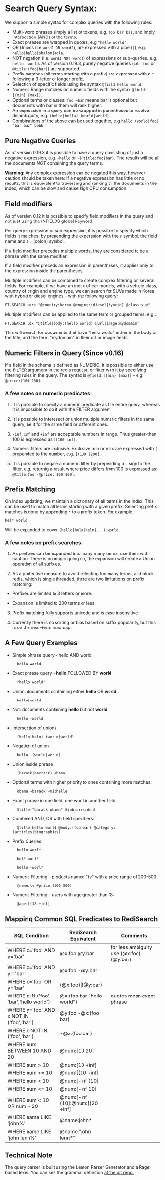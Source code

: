 # Search Query Syntax:

We support a simple syntax for complex queries with the following rules:

* Multi-word phrases simply a list of tokens, e.g. `foo bar baz`, and imply intersection (AND) of the terms.
* Exact phrases are wrapped in quotes, e.g `"hello world"`.
* OR Unions (i.e `word1 OR word2`), are expressed with a pipe (`|`), e.g. `hello|hallo|shalom|hola`.
* NOT negation (i.e. `word1 NOT word2`) of expressions or sub-queries. e.g. `hello -world`. As of version 0.19.3, purely negative queries (i.e. `-foo` or `-@title:(foo|bar)`) are supported. 
* Prefix matches (all terms starting with a prefix) are expressed with a `*` following a 3-letter or longer prefix.
* Selection of specific fields using the syntax `@field:hello world`.
* Numeric Range matches on numeric fields with the syntax `@field:[{min} {max}]`.
* Optional terms or clauses: `foo ~bar` means bar is optional but documents with bar in them will rank higher. 
* An expression in a query can be wrapped in parentheses to resolve disambiguity, e.g. `(hello|hella) (world|werld)`.
* Combinations of the above can be used together, e.g `hello (world|foo) "bar baz" bbbb`

## Pure Negative Queries

As of version 0.19.3 it is possible to have a query consisting of just a negative expression, e.g. `-hello` or `-(@title:foo|bar)`. The results will be all the documents *NOT* containing the query terms.

**Warning**: Any complex expression can be negated this way, however caution should be taken here: if a negative expression has little or no results, this is equivalent to traversing and ranking all the documents in the index, which can be slow and cause high CPU consumption.

## Field modifiers

As of version 0.12 it is possible to specify field modifiers in the query and not just using the INFIELDS global keyword. 

Per query expression or sub expression, it is possible to specify which fields it matches, by prepending the experssion with the `@` symbol, the field name and a `:` (colon) symbol. 

If a field modifier precedes multiple words, they are considered to be a phrase with the same modifier. 

If a field modifier preceds an expression in parentheses, it applies only to the expression inside the parentheses.

Multiple modifiers can be combined to create complex filtering on several fields. For example, if we have an index of car models, with a vehicle class, country of origin and engine type, we can search for SUVs made in Korea with hybrid or diesel engines - with the following query:

```
FT.SEARCH cars "@country:korea @engine:(diesel|hybrid) @class:suv"
```

Multiple modifiers can be applied to the same term or grouped terms. e.g.:

```
FT.SEARCH idx "@title|body:(hello world) @url|image:mydomain"
```

This will search for documents that have "hello world" either in the body or the title, and the term "mydomain" in their url or image fields.

## Numeric Filters in Query (Since v0.16)

If a field in the schema is defined as NUMERIC, it is possible to either use the FILTER argument in the redis request, or filter with it by specifying filtering rules in the query. The syntax is `@field:[{min} {max}]` - e.g. `@price:[100 200]`.

### A few notes on numeric predicates:

1. It is possible to specify a numeric predicate as the entire query, whereas it is impossible to do it with the FILTER argument.

2. It is possible to interesect or union multiple numeric filters in the same query, be it for the same field or different ones.

3. `-inf`, `inf` and `+inf` are acceptable numbers in range. Thus greater-than 100 is expressed as `[(100 inf]`.

4. Numeric filters are inclusive. Exclusive min or max are expressed with `(` prepended to the number, e.g. `[(100 (200]`.

5. It is possible to negate a numeric filter by prepending a `-` sign to the filter, e.g. returnig a result where price differs from 100 is expressed as: `@title:foo -@price:[100 100]`. 

## Prefix Matching 

On index updating, we maintain a dictionary of all terms in the index. This can be used to match all terms starting with a given prefix. Selecting prefix matches is done by appending `*` to a prefix token. For example:

```
hel* world
```

Will be expanded to cover `(hello|help|helm|...) world`. 



### A few notes on prefix searches:

1. As prefixes can be expanded into many many terms, use them with caution. There is no magic going on, the expansion will create a Union operation of all suffxies.

2. As a protective measure to avoid selecting too many terms, and block redis, which is single threaded, there are two limitations on prefix matching:

  * Prefixes are limited to 3 letters or more. 

  * Expansion is limited to 200 terms or less. 

3. Prefix matching fully supports unicode and is case insensitive.

4. Currently there is no sorting or bias based on suffix popularity, but this is on the near-term roadmap. 



## A Few Query Examples

* Simple phrase query - hello AND world

        hello world

* Exact phrase query - **hello** FOLLOWED BY **world**

        "hello world"

* Union: documents containing either **hello** OR **world**

        hello|world

* Not: documents containing **hello** but not **world**

        hello -world

* Intersection of unions

        (hello|halo) (world|werld)

* Negation of union

        hello -(world|werld)

* Union inside phrase

        (barack|barrack) obama

* Optional terms with higher priority to ones containing more matches:

        obama ~barack ~michelle

* Exact phrase in one field, one word in aonther field:

        @title:"barack obama" @job:president

* Combined AND, OR with field specifiers:

        @title:hello world @body:(foo bar) @category:(articles|biographies)

* Prefix Queries:

        hello worl*

        hel* worl*

        hello -worl*

* Numeric Filtering - products named "tv" with a price range of 200-500:
        
        @name:tv @price:[200 500]

* Numeric Filtering - users with age greater than 18:

        @age:[(18 +inf]

## Mapping Common SQL Predicates to RediSearch

| SQL Condition | RediSearch Equivalent | Comments |
|---------------|-----------------------|----------|
| WHERE x='foo' AND y='bar' | @x:foo @y:bar | for less ambiguity use (@x:foo) (@y:bar) |
| WHERE x='foo' AND y!='bar' | @x:foo -@y:bar |
| WHERE x='foo' OR y='bar' | (@x:foo)\|(@y:bar) |
| WHERE x IN ('foo', 'bar','hello world') | @x:(foo bar "hello world") | quotes mean exact phrase |
| WHERE y='foo' AND x NOT IN ('foo','bar') | @y:foo -@x:(foo bar) |
| WHERE x NOT IN ('foo','bar') | -@x:(foo bar) |
| WHERE num BETWEEN 10 AND 20 | @num:[10 20] |
| WHERE num > 10 | @num:[10 +inf] |
| WHERE num >= 10 | @num:[(10 +inf] |
| WHERE num < 10 | @num:[-inf (10] |
| WHERE num <= 10 | @num:[-inf 10] |
| WHERE num < 10 OR num > 20 | @num:[-inf (10]:@num:[(20 +inf] |
| WHERE name LIKE 'john%' | @name:john* | 
| WHERE name LIKE 'john lenn%' | @name:"john lenn*" | 

## Technical Note

The query parser is built using the Lemon Parser Generator and a Ragel based lexer. You can see the grammar definition [at the git repo.](https://github.com/RedisLabsModules/RediSearch/blob/master/src/query_parser/parser.y)
